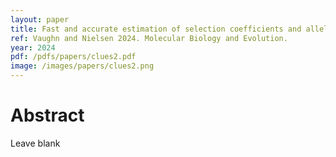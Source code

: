 ```yaml
---
layout: paper
title: Fast and accurate estimation of selection coefficients and allele histories from ancient and modern DNA
ref: Vaughn and Nielsen 2024. Molecular Biology and Evolution.
year: 2024
pdf: /pdfs/papers/clues2.pdf
image: /images/papers/clues2.png
---
```


# Abstract

Leave blank
